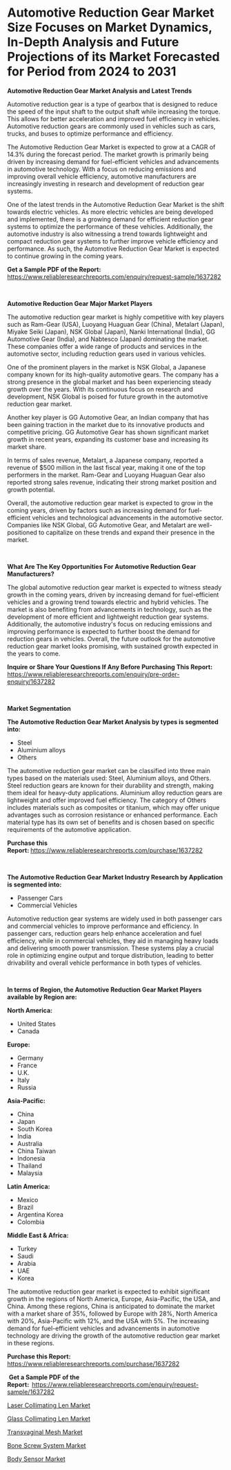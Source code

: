 <p><h1>Automotive Reduction Gear Market Size Focuses on Market Dynamics, In-Depth Analysis and Future Projections of its Market Forecasted for Period from 2024 to 2031</h1></p><p><strong>Automotive Reduction Gear Market Analysis and Latest Trends</strong></p>
<p><p>Automotive reduction gear is a type of gearbox that is designed to reduce the speed of the input shaft to the output shaft while increasing the torque. This allows for better acceleration and improved fuel efficiency in vehicles. Automotive reduction gears are commonly used in vehicles such as cars, trucks, and buses to optimize performance and efficiency.</p><p>The Automotive Reduction Gear Market is expected to grow at a CAGR of 14.3% during the forecast period. The market growth is primarily being driven by increasing demand for fuel-efficient vehicles and advancements in automotive technology. With a focus on reducing emissions and improving overall vehicle efficiency, automotive manufacturers are increasingly investing in research and development of reduction gear systems.</p><p>One of the latest trends in the Automotive Reduction Gear Market is the shift towards electric vehicles. As more electric vehicles are being developed and implemented, there is a growing demand for efficient reduction gear systems to optimize the performance of these vehicles. Additionally, the automotive industry is also witnessing a trend towards lightweight and compact reduction gear systems to further improve vehicle efficiency and performance. As such, the Automotive Reduction Gear Market is expected to continue growing in the coming years.</p></p>
<p><strong>Get a Sample PDF of the Report:&nbsp;</strong> <a href="https://www.reliableresearchreports.com/enquiry/request-sample/1637282">https://www.reliableresearchreports.com/enquiry/request-sample/1637282</a></p>
<p>&nbsp;</p>
<p><strong>Automotive Reduction Gear Major Market Players</strong></p>
<p><p>The automotive reduction gear market is highly competitive with key players such as Ram-Gear (USA), Luoyang Huaguan Gear (China), Metalart (Japan), Miyake Seiki (Japan), NSK Global (Japan), Nanki International (India), GG Automotive Gear (India), and Nabtesco (Japan) dominating the market. These companies offer a wide range of products and services in the automotive sector, including reduction gears used in various vehicles.</p><p>One of the prominent players in the market is NSK Global, a Japanese company known for its high-quality automotive gears. The company has a strong presence in the global market and has been experiencing steady growth over the years. With its continuous focus on research and development, NSK Global is poised for future growth in the automotive reduction gear market.</p><p>Another key player is GG Automotive Gear, an Indian company that has been gaining traction in the market due to its innovative products and competitive pricing. GG Automotive Gear has shown significant market growth in recent years, expanding its customer base and increasing its market share.</p><p>In terms of sales revenue, Metalart, a Japanese company, reported a revenue of $500 million in the last fiscal year, making it one of the top performers in the market. Ram-Gear and Luoyang Huaguan Gear also reported strong sales revenue, indicating their strong market position and growth potential.</p><p>Overall, the automotive reduction gear market is expected to grow in the coming years, driven by factors such as increasing demand for fuel-efficient vehicles and technological advancements in the automotive sector. Companies like NSK Global, GG Automotive Gear, and Metalart are well-positioned to capitalize on these trends and expand their presence in the market.</p></p>
<p>&nbsp;</p>
<p><strong>What Are The Key Opportunities For Automotive Reduction Gear Manufacturers?</strong></p>
<p><p>The global automotive reduction gear market is expected to witness steady growth in the coming years, driven by increasing demand for fuel-efficient vehicles and a growing trend towards electric and hybrid vehicles. The market is also benefiting from advancements in technology, such as the development of more efficient and lightweight reduction gear systems. Additionally, the automotive industry's focus on reducing emissions and improving performance is expected to further boost the demand for reduction gears in vehicles. Overall, the future outlook for the automotive reduction gear market looks promising, with sustained growth expected in the years to come.</p></p>
<p><strong>Inquire or Share Your Questions If Any Before Purchasing This Report:</strong> <a href="https://www.reliableresearchreports.com/enquiry/pre-order-enquiry/1637282">https://www.reliableresearchreports.com/enquiry/pre-order-enquiry/1637282</a></p>
<p>&nbsp;</p>
<p><strong>Market Segmentation</strong></p>
<p><strong>The Automotive Reduction Gear Market Analysis by types is segmented into:</strong></p>
<p><ul><li>Steel</li><li>Aluminium alloys</li><li>Others</li></ul></p>
<p><p>The automotive reduction gear market can be classified into three main types based on the materials used: Steel, Aluminium alloys, and Others. Steel reduction gears are known for their durability and strength, making them ideal for heavy-duty applications. Aluminium alloy reduction gears are lightweight and offer improved fuel efficiency. The category of Others includes materials such as composites or titanium, which may offer unique advantages such as corrosion resistance or enhanced performance. Each material type has its own set of benefits and is chosen based on specific requirements of the automotive application.</p></p>
<p><strong>Purchase this Report:&nbsp;</strong><a href="https://www.reliableresearchreports.com/purchase/1637282">https://www.reliableresearchreports.com/purchase/1637282</a></p>
<p>&nbsp;</p>
<p><strong>The Automotive Reduction Gear Market Industry Research by Application is segmented into:</strong></p>
<p><ul><li>Passenger Cars</li><li>Commercial Vehicles</li></ul></p>
<p><p>Automotive reduction gear systems are widely used in both passenger cars and commercial vehicles to improve performance and efficiency. In passenger cars, reduction gears help enhance acceleration and fuel efficiency, while in commercial vehicles, they aid in managing heavy loads and delivering smooth power transmission. These systems play a crucial role in optimizing engine output and torque distribution, leading to better drivability and overall vehicle performance in both types of vehicles.</p></p>
<p>&nbsp;</p>
<p><strong>In terms of Region, the Automotive Reduction Gear Market Players available by Region are:</strong></p>
<p>
    <p> <strong> North America: </strong>
        <ul>
            <li>United States</li>
            <li>Canada</li>
        </ul>
        </p> 
    <p> <strong> Europe: </strong>
        <ul>
            <li>Germany</li>
            <li>France</li>
            <li>U.K.</li>
            <li>Italy</li>
            <li>Russia</li>
        </ul>
        </p> 
    <p> <strong> Asia-Pacific: </strong>
        <ul>
            <li>China</li>
            <li>Japan</li>
            <li>South Korea</li>
            <li>India</li>
            <li>Australia</li>
            <li>China Taiwan</li>
            <li>Indonesia</li>
            <li>Thailand</li>
            <li>Malaysia</li>
        </ul>
        </p> 
    <p> <strong> Latin America: </strong>
        <ul>
            <li>Mexico</li>
            <li>Brazil</li>
            <li>Argentina Korea</li>
            <li>Colombia</li>
        </ul>
        </p> 
    <p> <strong> Middle East & Africa: </strong>
        <ul>
            <li>Turkey</li>
            <li>Saudi</li>
            <li>Arabia</li>
            <li>UAE</li>
            <li>Korea</li>
        </ul>
    </p>
    </p>
<p><p>The automotive reduction gear market is expected to exhibit significant growth in the regions of North America, Europe, Asia-Pacific, the USA, and China. Among these regions, China is anticipated to dominate the market with a market share of 35%, followed by Europe with 28%, North America with 20%, Asia-Pacific with 12%, and the USA with 5%. The increasing demand for fuel-efficient vehicles and advancements in automotive technology are driving the growth of the automotive reduction gear market in these regions.</p></p>
<p><strong>Purchase this Report: </strong><a href="https://www.reliableresearchreports.com/purchase/1637282">https://www.reliableresearchreports.com/purchase/1637282</a></p>
<p>&nbsp;<strong>Get a Sample PDF of the Report:&nbsp;&nbsp;</strong><a href="https://www.reliableresearchreports.com/enquiry/request-sample/1637282">https://www.reliableresearchreports.com/enquiry/request-sample/1637282</a></p>
<p><strong></strong></p>
<p><p><a href="https://github.com/WillieWoodard/Market-Research-Report-List-3/blob/main/laser-collimating-len-market.md">Laser Collimating Len Market</a></p><p><a href="https://github.com/marloy8/Market-Research-Report-List-3/blob/main/glass-collimating-len-market.md">Glass Collimating Len Market</a></p><p><a href="https://medium.com/@mildredlawson1937/transvaginal-mesh-market-the-key-to-successful-business-strategy-forecast-till-2031-7bb8af57c8d6">Transvaginal Mesh Market</a></p><p><a href="https://medium.com/@julianichols11972/bone-screw-system-market-research-report-its-history-and-forecast-2024-to-2031-ad6263815f82">Bone Screw System Market</a></p><p><a href="https://medium.com/@julianichols11972/body-sensor-market-size-market-outlook-and-market-forecast-2024-to-2031-94296ad01469">Body Sensor Market</a></p></p>